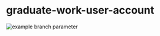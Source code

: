 # graduate-work-user-account
![example branch parameter](github.com/InSide320/graduate-work-user-account/actions/workflows/gradle.yml/badge.svg?branch=other)
